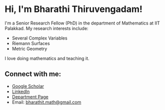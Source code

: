 # Hi, I'm Bharathi Thiruvengadam!

I'm a Senior Research Fellow (PhD) in the department of Mathematics at IIT Palakkad. My research interests include:
- Several Complex Variables
- Riemann Surfaces
- Metric Geometry

I love doing mathematics and teaching it.

## Connect with me:
- [Google Scholar](https://scholar.google.com/citations?user=UF9kc5cAAAAJ&hl=en&authuser=1&oi=sra) 
- [LinkedIn](https://www.linkedin.com/in/bharathi-thiruvengadam/)
- [Department Page](https://iitpkd.ac.in/people/212114004) 
- Email: bharathit.math@gmail.com

